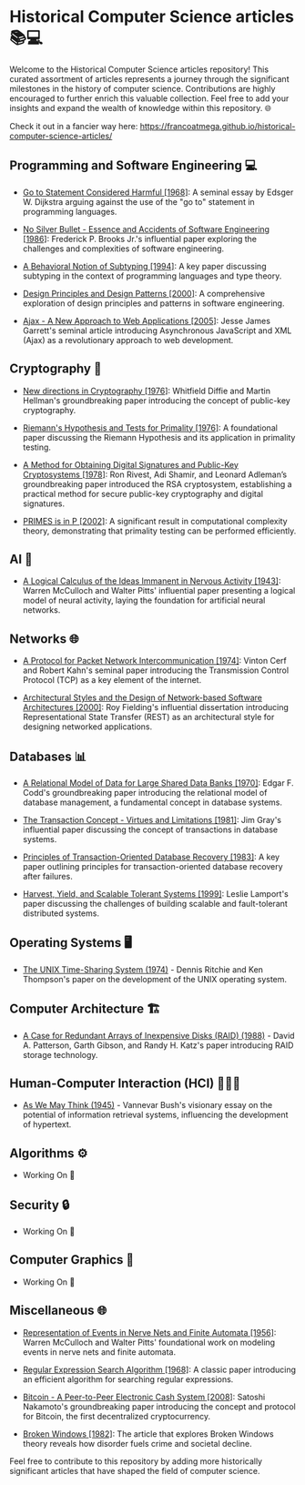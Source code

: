 # Historical Computer Science articles 📚💻

Welcome to the Historical Computer Science articles repository! This curated assortment of articles represents a journey through the significant milestones in the history of computer science. Contributions are highly encouraged to further enrich this valuable collection. Feel free to add your insights and expand the wealth of knowledge within this repository. 🌐

Check it out in a fancier way here: https://francoatmega.github.io/historical-computer-science-articles/

## Programming and Software Engineering 💻

- [Go to Statement Considered Harmful [1968]](./Programming%20and%20Software%20Engineering/Go%20To%20Statement%20Considered%20Harmful.pdf): A seminal essay by Edsger W. Dijkstra arguing against the use of the "go to" statement in programming languages.

- [No Silver Bullet - Essence and Accidents of Software Engineering [1986]](./Programming%20and%20Software%20Engineering/No%20Silver%20Bullet%20-%20Essence%20and%20Accidents%20of%20Software%20Engineering.pdf): Frederick P. Brooks Jr.'s influential paper exploring the challenges and complexities of software engineering.

- [A Behavioral Notion of Subtyping [1994]](./Programming%20and%20Software%20Engineering/A%20Behavioral%20Notion%20of%20Subtyping.pdf): A key paper discussing subtyping in the context of programming languages and type theory.

- [Design Principles and Design Patterns [2000]](./Programming%20and%20Software%20Engineering//Design%20Principles%20and%20Design%20Patterns.pdf): A comprehensive exploration of design principles and patterns in software engineering.

- [Ajax - A New Approach to Web Applications [2005]](./Programming%20and%20Software%20Engineering//Ajax-%20A%20New%20Approach%20to%20Web%20Applications.pdf): Jesse James Garrett's seminal article introducing Asynchronous JavaScript and XML (Ajax) as a revolutionary approach to web development.

## Cryptography 🔐

- [New directions in Cryptography [1976]](./Cryptography/New%20Directions%20in%20Cryptography.pdf): Whitfield Diffie and Martin Hellman's groundbreaking paper introducing the concept of public-key cryptography.

- [Riemann's Hypothesis and Tests for Primality [1976]](./Cryptography/Riemann's%20hypothesis%20and%20tests%20for%20primality.pdf): A foundational paper discussing the Riemann Hypothesis and its application in primality testing.

- [A Method for Obtaining Digital Signatures and Public-Key Cryptosystems [1978]](./Cryptography/A%20Method%20for%20Obtaining%20Digital%20Signatures%20and%20Public-Key%20Cryptosystems.pdf): Ron Rivest, Adi Shamir, and Leonard Adleman’s groundbreaking paper introduced the RSA cryptosystem, establishing a practical method for secure public-key cryptography and digital signatures.

- [PRIMES is in P [2002]](./Cryptography/PRIMES%20is%20in%20P.pdf): A significant result in computational complexity theory, demonstrating that primality testing can be performed efficiently.

## AI 🤖

- [A Logical Calculus of the Ideas Immanent in Nervous Activity [1943]](./AI/A%20logical%20calculus%20of%20the%20ideas%20immanent%20in%20nervous%20activity.pdf): Warren McCulloch and Walter Pitts' influential paper presenting a logical model of neural activity, laying the foundation for artificial neural networks.

## Networks 🌐

- [A Protocol for Packet Network Intercommunication [1974]](./Networks/A%20Protocol%20for%20Packet%20Network%20Intercommunication.pdf): Vinton Cerf and Robert Kahn's seminal paper introducing the Transmission Control Protocol (TCP) as a key element of the internet.

- [Architectural Styles and the Design of Network-based Software Architectures [2000]](./Networks/Architectural%20Styles%20and%20the%20Design%20of%20Network-based%20Software%20Architectures.pdf): Roy Fielding's influential dissertation introducing Representational State Transfer (REST) as an architectural style for designing networked applications.

## Databases 📊

- [A Relational Model of Data for Large Shared Data Banks [1970]](./Databases/A%20Relational%20Model%20of%20Data%20for%20Large%20Shared%20Data%20Banks.pdf): Edgar F. Codd's groundbreaking paper introducing the relational model of database management, a fundamental concept in database systems.

- [The Transaction Concept - Virtues and Limitations [1981]](./Databases/The%20Transaction%20Concept%20-%20Virtues%20and%20Limitations.pdf): Jim Gray's influential paper discussing the concept of transactions in database systems.

- [Principles of Transaction-Oriented Database Recovery [1983]](./Databases/Principles%20of%20transaction-oriented%20database%20recovery.pdf): A key paper outlining principles for transaction-oriented database recovery after failures.

- [Harvest, Yield, and Scalable Tolerant Systems [1999]](./Databases/Harvest,%20yield,%20and%20scalable%20tolerant%20systems.pdf): Leslie Lamport's paper discussing the challenges of building scalable and fault-tolerant distributed systems.

## Operating Systems 🖥️

- [The UNIX Time-Sharing System (1974)](./Operating%20Systems/The%20UNIX%20Time-Sharing%20System.pdf) - Dennis Ritchie and Ken Thompson's paper on the development of the UNIX operating system.

## Computer Architecture 🏗️

- [A Case for Redundant Arrays of Inexpensive Disks (RAID) (1988)](./Computer%20Architecture/A%20Case%20for%20Redundant%20Arrays%20of%20Inexpensive%20Disks%20(RAID).pdf) - David A. Patterson, Garth Gibson, and Randy H. Katz's paper introducing RAID storage technology.

## Human-Computer Interaction (HCI) 👩🏽‍💻

- [As We May Think (1945)](./HCI/As%20We%20May%20Think.pdf) - Vannevar Bush's visionary essay on the potential of information retrieval systems, influencing the development of hypertext.

## Algorithms ⚙️

- Working On 🚧

## Security 🔒

- Working On 🚧

## Computer Graphics 🎨

- Working On 🚧

## Miscellaneous 🌐

- [Representation of Events in Nerve Nets and Finite Automata [1956]](./Miscellaneous/Representation%20of%20Events%20in%20Nerve%20Nets%20and%20Finite%20Automata.pdf): Warren McCulloch and Walter Pitts' foundational work on modeling events in nerve nets and finite automata.

- [Regular Expression Search Algorithm [1968]](./Miscellaneous/%20Regular%20Expression%20Search%20Algorithm.pdf): A classic paper introducing an efficient algorithm for searching regular expressions.

- [Bitcoin - A Peer-to-Peer Electronic Cash System [2008]](./Miscellaneous/Bitcoin%20-%20A%20Peer-to-Peer%20Electronic%20Cash%20System.pdf): Satoshi Nakamoto's groundbreaking paper introducing the concept and protocol for Bitcoin, the first decentralized cryptocurrency.

- [Broken Windows [1982]](./Miscellaneous/Broken%20Windows.pdf): The article that explores Broken Windows theory reveals how disorder fuels crime and societal decline.

Feel free to contribute to this repository by adding more historically significant articles that have shaped the field of computer science.
